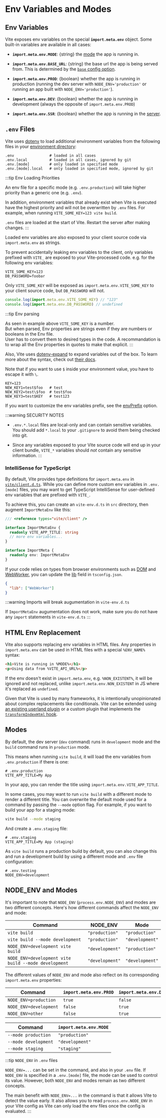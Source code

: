# Env Variables and Modes

## Env Variables

Vite exposes env variables on the special **`import.meta.env`** object. Some built-in variables are available in all cases:

- **`import.meta.env.MODE`**: {string} the [mode](#modes) the app is running in.

- **`import.meta.env.BASE_URL`**: {string} the base url the app is being served from. This is determined by the [`base` config option](/config/shared-options.md#base).

- **`import.meta.env.PROD`**: {boolean} whether the app is running in production (running the dev server with `NODE_ENV='production'` or running an app built with `NODE_ENV='production'`).

- **`import.meta.env.DEV`**: {boolean} whether the app is running in development (always the opposite of `import.meta.env.PROD`)

- **`import.meta.env.SSR`**: {boolean} whether the app is running in the [server](./ssr.md#conditional-logic).

## `.env` Files

Vite uses [dotenv](https://github.com/motdotla/dotenv) to load additional environment variables from the following files in your [environment directory](/config/shared-options.md#envdir):

```
.env                # loaded in all cases
.env.local          # loaded in all cases, ignored by git
.env.[mode]         # only loaded in specified mode
.env.[mode].local   # only loaded in specified mode, ignored by git
```

:::tip Env Loading Priorities

An env file for a specific mode (e.g. `.env.production`) will take higher priority than a generic one (e.g. `.env`).

In addition, environment variables that already exist when Vite is executed have the highest priority and will not be overwritten by `.env` files. For example, when running `VITE_SOME_KEY=123 vite build`.

`.env` files are loaded at the start of Vite. Restart the server after making changes.
:::

Loaded env variables are also exposed to your client source code via `import.meta.env` as strings.

To prevent accidentally leaking env variables to the client, only variables prefixed with `VITE_` are exposed to your Vite-processed code. e.g. for the following env variables:

```
VITE_SOME_KEY=123
DB_PASSWORD=foobar
```

Only `VITE_SOME_KEY` will be exposed as `import.meta.env.VITE_SOME_KEY` to your client source code, but `DB_PASSWORD` will not.

```js
console.log(import.meta.env.VITE_SOME_KEY) // "123"
console.log(import.meta.env.DB_PASSWORD) // undefined
```

:::tip Env parsing

As seen in example above `VITE_SOME_KEY` is a number.  
But when parsed, Env properties are strings even if they are numbers or booleans in the Env file.  
User has to convert them to desired types in the code.
A recommandation is to wrap all the Env properties in quotes to make that explicit.
:::

Also, Vite uses [dotenv-expand](https://github.com/motdotla/dotenv-expand) to expand variables out of the box. To learn more about the syntax, check out [their docs](https://github.com/motdotla/dotenv-expand#what-rules-does-the-expansion-engine-follow).

Note that if you want to use `$` inside your environment value, you have to escape it with `\`.

```
KEY=123
NEW_KEY1=test$foo   # test
NEW_KEY2=test\$foo  # test$foo
NEW_KEY3=test$KEY   # test123
```

If you want to customize the env variables prefix, see the [envPrefix](/config/shared-options.html#envprefix) option.

:::warning SECURITY NOTES

- `.env.*.local` files are local-only and can contain sensitive variables. You should add `*.local` to your `.gitignore` to avoid them being checked into git.

- Since any variables exposed to your Vite source code will end up in your client bundle, `VITE_*` variables should _not_ contain any sensitive information.
  :::

### IntelliSense for TypeScript

By default, Vite provides type definitions for `import.meta.env` in [`vite/client.d.ts`](https://github.com/vitejs/vite/blob/main/packages/vite/client.d.ts). While you can define more custom env variables in `.env.[mode]` files, you may want to get TypeScript IntelliSense for user-defined env variables that are prefixed with `VITE_`.

To achieve this, you can create an `vite-env.d.ts` in `src` directory, then augment `ImportMetaEnv` like this:

```typescript
/// <reference types="vite/client" />

interface ImportMetaEnv {
  readonly VITE_APP_TITLE: string
  // more env variables...
}

interface ImportMeta {
  readonly env: ImportMetaEnv
}
```

If your code relies on types from browser environments such as [DOM](https://github.com/microsoft/TypeScript/blob/main/lib/lib.dom.d.ts) and [WebWorker](https://github.com/microsoft/TypeScript/blob/main/lib/lib.webworker.d.ts), you can update the [lib](https://www.typescriptlang.org/tsconfig#lib) field in `tsconfig.json`.

```json
{
  "lib": ["WebWorker"]
}
```

:::warning Imports will break augumentation in `vite-env.d.ts`

If `ImportMetaEnv` augumentation does not work, make sure you do not have any `import` statements in `vite-env.d.ts`
:::

## HTML Env Replacement

Vite also supports replacing env variables in HTML files. Any properties in `import.meta.env` can be used in HTML files with a special `%ENV_NAME%` syntax:

```html
<h1>Vite is running in %MODE%</h1>
<p>Using data from %VITE_API_URL%</p>
```

If the env doesn't exist in `import.meta.env`, e.g. `%NON_EXISTENT%`, it will be ignored and not replaced, unlike `import.meta.env.NON_EXISTENT` in JS where it's replaced as `undefined`.

Given that Vite is used by many frameworks, it is intentionally unopinionated about complex replacements like conditionals. Vite can be extended using [an existing userland plugin](https://github.com/vitejs/awesome-vite#transformers) or a custom plugin that implements the [`transformIndexHtml` hook](./api-plugin#transformindexhtml).

## Modes

By default, the dev server (`dev` command) runs in `development` mode and the `build` command runs in `production` mode.

This means when running `vite build`, it will load the env variables from `.env.production` if there is one:

```
# .env.production
VITE_APP_TITLE=My App
```

In your app, you can render the title using `import.meta.env.VITE_APP_TITLE`.

In some cases, you may want to run `vite build` with a different mode to render a different title. You can overwrite the default mode used for a command by passing the `--mode` option flag. For example, if you want to build your app for a staging mode:

```bash
vite build --mode staging
```

And create a `.env.staging` file:

```
# .env.staging
VITE_APP_TITLE=My App (staging)
```

As `vite build` runs a production build by default, you can also change this and run a development build by using a different mode and `.env` file configuration:

```
# .env.testing
NODE_ENV=development
```

## NODE_ENV and Modes

It's important to note that `NODE_ENV` (`process.env.NODE_ENV`) and modes are two different concepts. Here's how different commands affect the `NODE_ENV` and mode:

| Command                                              | NODE_ENV        | Mode            |
| ---------------------------------------------------- | --------------- | --------------- |
| `vite build`                                         | `"production"`  | `"production"`  |
| `vite build --mode development`                      | `"production"`  | `"development"` |
| `NODE_ENV=development vite build`                    | `"development"` | `"production"`  |
| `NODE_ENV=development vite build --mode development` | `"development"` | `"development"` |

The different values of `NODE_ENV` and mode also reflect on its corresponding `import.meta.env` properties:

| Command                | `import.meta.env.PROD` | `import.meta.env.DEV` |
| ---------------------- | ---------------------- | --------------------- |
| `NODE_ENV=production`  | `true`                 | `false`               |
| `NODE_ENV=development` | `false`                | `true`                |
| `NODE_ENV=other`       | `false`                | `true`                |

| Command              | `import.meta.env.MODE` |
| -------------------- | ---------------------- |
| `--mode production`  | `"production"`         |
| `--mode development` | `"development"`        |
| `--mode staging`     | `"staging"`            |

:::tip `NODE_ENV` in `.env` files

`NODE_ENV=...` can be set in the command, and also in your `.env` file. If `NODE_ENV` is specified in a `.env.[mode]` file, the mode can be used to control its value. However, both `NODE_ENV` and modes remain as two different concepts.

The main benefit with `NODE_ENV=...` in the command is that it allows Vite to detect the value early. It also allows you to read `process.env.NODE_ENV` in your Vite config as Vite can only load the env files once the config is evaluated.
:::
